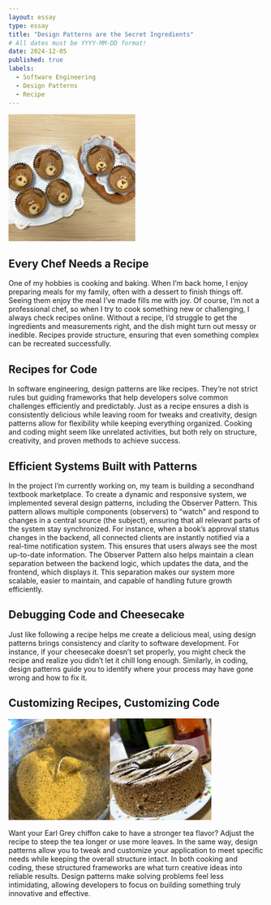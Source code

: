 ```yaml
---
layout: essay
type: essay
title: "Design Patterns are the Secret Ingredients"
# All dates must be YYYY-MM-DD format!
date: 2024-12-05
published: true
labels:
  - Software Engineering
  - Design Patterns
  - Recipe
---
```



<img width="250px" class="rounded float-start pe-4" src="../img/muffins.jpg"> 

## Every Chef Needs a Recipe 
One of my hobbies is cooking and baking. When I’m back home, I enjoy preparing meals for my family, often with a dessert to finish things off. Seeing them enjoy the meal I’ve made fills me with joy. Of course, I’m not a professional chef, so when I try to cook something new or challenging, I always check recipes online. Without a recipe, I’d struggle to get the ingredients and measurements right, and the dish might turn out messy or inedible. Recipes provide structure, ensuring that even something complex can be recreated successfully.

## Recipes for Code

In software engineering, design patterns are like recipes. They’re not strict rules but guiding frameworks that help developers solve common challenges efficiently and predictably. Just as a recipe ensures a dish is consistently delicious while leaving room for tweaks and creativity, design patterns allow for flexibility while keeping everything organized. Cooking and coding might seem like unrelated activities, but both rely on structure, creativity, and proven methods to achieve success.

## Efficient Systems Built with Patterns

In the project I’m currently working on, my team is building a secondhand textbook marketplace. To create a dynamic and responsive system, we implemented several design patterns, including the Observer Pattern. This pattern allows multiple components (observers) to "watch" and respond to changes in a central source (the subject), ensuring that all relevant parts of the system stay synchronized. For instance, when a book’s approval status changes in the backend, all connected clients are instantly notified via a real-time notification system. This ensures that users always see the most up-to-date information. The Observer Pattern also helps maintain a clean separation between the backend logic, which updates the data, and the frontend, which displays it. This separation makes our system more scalable, easier to maintain, and capable of handling future growth efficiently.

## Debugging Code and Cheesecake

Just like following a recipe helps me create a delicious meal, using design patterns brings consistency and clarity to software development. For instance, if your cheesecake doesn’t set properly, you might check the recipe and realize you didn’t let it chill long enough. Similarly, in coding, design patterns guide you to identify where your process may have gone wrong and how to fix it.

## Customizing Recipes, Customizing Code                   

<img width="200px" class="rounded float-start pe-4" src="../img/baking.jpg"><img width="200px" class="rounded float-start pe-4" src="../img/chiffoncake.jpg"> 

Want your Earl Grey chiffon cake to have a stronger tea flavor? Adjust the recipe to steep the tea longer or use more leaves. In the same way, design patterns allow you to tweak and customize your application to meet specific needs while keeping the overall structure intact. In both cooking and coding, these structured frameworks are what turn creative ideas into reliable results. Design patterns make solving problems feel less intimidating, allowing developers to focus on building something truly innovative and effective.

<br/><br/><br/>

